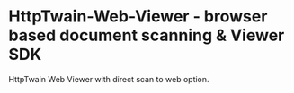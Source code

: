 # HttpTwain-Web-Viewer - browser based document scanning & Viewer SDK
HttpTwain Web Viewer with direct scan to web option.
